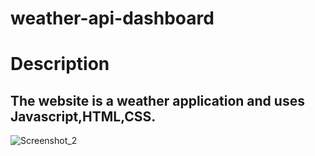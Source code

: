 # weather-api-dashboard


# Description
## The website is a weather application and uses Javascript,HTML,CSS. 


![Screenshot_2](https://user-images.githubusercontent.com/79959345/177685668-2f7af732-bc0d-42b5-9cf0-439317f4a779.png)
